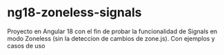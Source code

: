 # ng18-zoneless-signals

Proyecto en Angular 18 con el fin de probar la funcionalidad de Signals en modo Zoneless (sin la deteccion de cambios de zone.js). 
Con ejemplos y casos de uso
